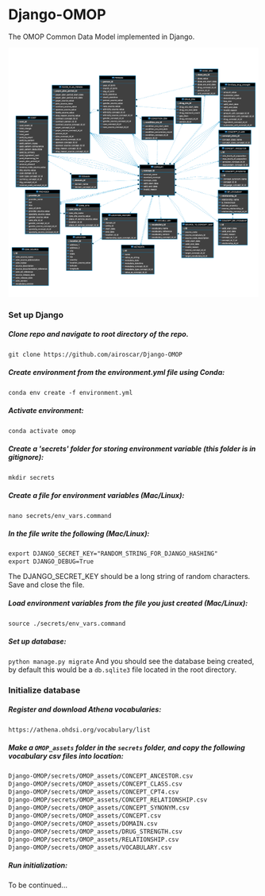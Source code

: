 # Django-OMOP

The OMOP Common Data Model implemented in Django.

![](docs/omop-erd.png)

### Set up Django

##### Clone repo and navigate to root directory of the repo.

`git clone https://github.com/airoscar/Django-OMOP`

##### Create environment from the environment.yml file using Conda:

`conda env create -f environment.yml`

##### Activate environment:

`conda activate omop`

##### Create a 'secrets' folder for storing environment variable (this folder is in gitignore):

`mkdir secrets`

##### Create a file for environment variables (Mac/Linux):

`nano secrets/env_vars.command`

##### In the file write the following (Mac/Linux):

```
export DJANGO_SECRET_KEY="RANDOM_STRING_FOR_DJANGO_HASHING"
export DJANGO_DEBUG=True
```

The DJANGO_SECRET_KEY should be a long string of random characters. Save and close the file.

##### Load environment variables from the file you just created (Mac/Linux):

`source ./secrets/env_vars.command`

##### Set up database:

`python manage.py migrate`
And you should see the database being created, by default this would be a `db.sqlite3` file located in the root directory.

### Initialize database

##### Register and download Athena vocabularies:

`https://athena.ohdsi.org/vocabulary/list`

##### Make a `OMOP_assets` folder in the `secrets` folder, and copy the following vocabulary csv files into location:

```
Django-OMOP/secrets/OMOP_assets/CONCEPT_ANCESTOR.csv
Django-OMOP/secrets/OMOP_assets/CONCEPT_CLASS.csv
Django-OMOP/secrets/OMOP_assets/CONCEPT_CPT4.csv
Django-OMOP/secrets/OMOP_assets/CONCEPT_RELATIONSHIP.csv
Django-OMOP/secrets/OMOP_assets/CONCEPT_SYNONYM.csv
Django-OMOP/secrets/OMOP_assets/CONCEPT.csv
Django-OMOP/secrets/OMOP_assets/DOMAIN.csv
Django-OMOP/secrets/OMOP_assets/DRUG_STRENGTH.csv
Django-OMOP/secrets/OMOP_assets/RELATIONSHIP.csv
Django-OMOP/secrets/OMOP_assets/VOCABULARY.csv
```

##### Run initialization:

To be continued...
